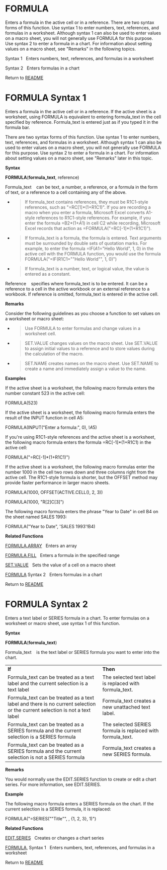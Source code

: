 # FORMULA

Enters a formula in the active cell or in a reference. There are two
syntax forms of this function. Use syntax 1 to enter numbers, text,
references, and formulas in a worksheet. Although syntax 1 can also be
used to enter values on a macro sheet, you will not generally use
FORMULA for this purpose. Use syntax 2 to enter a formula in a chart.
For information about setting values on a macro sheet, see "Remarks" in
the following topics.

Syntax 1&nbsp;&nbsp;&nbsp;Enters numbers, text, references, and formulas
in a worksheet

Syntax 2&nbsp;&nbsp;&nbsp;Enters formulas in a chart



Return to [README](README.md)

# FORMULA Syntax 1

Enters a formula in the active cell or in a reference. If the active
sheet is a worksheet, using FORMULA is equivalent to entering
formula\_text in the cell specified by reference. Formula\_text is
entered just as if you typed it in the formula bar.

There are two syntax forms of this function. Use syntax 1 to enter
numbers, text, references, and formulas in a worksheet. Although syntax
1 can also be used to enter values on a macro sheet, you will not
generally use FORMULA for this purpose. Use syntax 2 to enter a formula
in a chart. For information about setting values on a macro sheet, see
"Remarks" later in this topic.

**Syntax**

**FORMULA**(**formula\_text**, reference)

Formula\_text&nbsp;&nbsp;&nbsp;&nbsp;can be text, a number, a reference,
or a formula in the form of text, or a reference to a cell containing
any of the above.

  - > If formula\_text contains references, they must be R1C1-style
    > references, such as "=RC\[1\]\*(1+R1C1)". If you are recording a
    > macro when you enter a formula, Microsoft Excel converts A1-style
    > references to R1C1-style references. For example, if you enter the
    > formula =B2\*(1+$A$1) in cell C2 while recording, Microsoft Excel
    > records that action as =FORMULA("=RC\[-1\]\*(1+R1C1)").

  - > If formula\_text is a formula, the formula is entered. Text
    > arguments must be surrounded by double sets of quotation marks.
    > For example, to enter the formula =IF($A$1="Hello World", 1, 0) in
    > the active cell with the FORMULA function, you would use the
    > formula FORMULA("=IF(R1C1=""Hello World"", 1, 0)")

  - > If formula\_text is a number, text, or logical value, the value is
    > entered as a constant.

Reference&nbsp;&nbsp;&nbsp;&nbsp;specifies where formula\_text is to be
entered. It can be a reference to a cell in the active workbook or an
external reference to a workbook. If reference is omitted, formula\_text
is entered in the active cell.

**Remarks**

Consider the following guidelines as you choose a function to set values
on a worksheet or macro sheet:

  - > Use FORMULA to enter formulas and change values in a worksheet
    > cell.

  - > SET.VALUE changes values on the macro sheet. Use SET.VALUE to
    > assign initial values to a reference and to store values during
    > the calculation of the macro.

  - > SET.NAME creates names on the macro sheet. Use SET.NAME to create
    > a name and immediately assign a value to the name.


**Examples**

If the active sheet is a worksheet, the following macro formula enters
the number constant 523 in the active cell:

FORMULA(523)

If the active sheet is a worksheet, the following macro formula enters
the result of the INPUT function in cell A5:

FORMULA(INPUT("Enter a formula:", 0), \!$A$5)

If you're using R1C1-style references and the active sheet is a
worksheet, the following macro formula enters the formula
=RC\[-1\]\*(1+R1C1) in the active cell:

FORMULA("=RC\[-1\]\*(1+R1C1)")

If the active sheet is a worksheet, the following macro formulas enter
the number 1000 in the cell two rows down and three columns right from
the active cell. The R1C1-style formula is shorter, but the OFFSET
method may provide faster performance in larger macro sheets.

FORMULA(1000, OFFSET(ACTIVE.CELL(), 2, 3))

FORMULA(1000, "R\[2\]C\[3\]")

The following macro formula enters the phrase "Year to Date" in cell B4
on the sheet named SALES 1993:

FORMULA("Year to Date", 'SALES 1993'\!B4)

**Related Functions**

[FORMULA.ARRAY](FORMULA.ARRAY.md)&nbsp;&nbsp;&nbsp;Enters an array

[FORMULA.FILL](FORMULA.FILL.md)&nbsp;&nbsp;&nbsp;Enters a formula in the specified range

[SET.VALUE](SET.VALUE.md)&nbsp;&nbsp;&nbsp;Sets the value of a cell on a macro sheet

[FORMULA](FORMULA.md) Syntax 2&nbsp;&nbsp;&nbsp;Enters formulas in a chart



Return to [README](README.md)

# FORMULA Syntax 2

Enters a text label or SERIES formula in a chart. To enter formulas on a
worksheet or macro sheet, use syntax 1 of this function.

**Syntax**

**FORMULA**(**formula\_text**)

Formula\_text&nbsp;&nbsp;&nbsp;&nbsp;is the text label or SERIES formula
you want to enter into the chart.

|                                                                                                                             |                                                             |
| --------------------------------------------------------------------------------------------------------------------------- | ----------------------------------------------------------- |
| **If**                                                                                                                      | **Then**                                                    |
| Formula\_text can be treated as a text label and the current selection is a text label                                      | The selected text label is replaced with formula\_text.     |
| Formula\_text can be treated as a text label and there is no current selection or the current selection is not a text label | Formula\_text creates a new unattached text label.          |
| Formula\_text can be treated as a SERIES formula and the current selection is a SERIES formula                              | The selected SERIES formula is replaced with formula\_text. |
| Formula\_text can be treated as a SERIES formula and the current selection is not a SERIES formula                          | Formula\_text creates a new SERIES formula.                 |

**Remarks**

You would normally use the EDIT.SERIES function to create or edit a
chart series. For more information, see EDIT.SERIES.

**Example**

The following macro formula enters a SERIES formula on the chart. If the
current selection is a SERIES formula, it is replaced:

FORMULA("=SERIES(""Title"", , {1, 2, 3}, 1)")

**Related Functions**

[EDIT.SERIES](EDIT.SERIES.md)&nbsp;&nbsp;&nbsp;Creates or changes a chart series

[FORMULA](FORMULA.md), Syntax 1&nbsp;&nbsp;&nbsp;Enters numbers, text, references, and
formulas in a worksheet



Return to [README](README.md)

